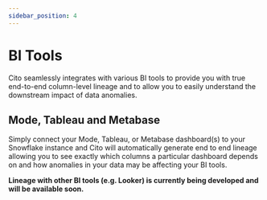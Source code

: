 ```yaml
---
sidebar_position: 4
---
```


# BI Tools

Cito seamlessly integrates with various BI tools to provide you with true end-to-end column-level lineage and to allow you to easily understand the downstream impact of data anomalies.

## Mode, Tableau and Metabase

Simply connect your Mode, Tableau, or Metabase dashboard(s) to your Snowflake instance and Cito will automatically generate end to end lineage allowing you to see exactly which columns a particular dashboard depends on and how anomalies in your data may be affecting your BI tools.

**Lineage with other BI tools (e.g. Looker) is currently being developed and will be available soon.**
